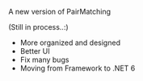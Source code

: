 A new version of PairMatching

(Still in process..:)

* More organized and designed 
* Better UI
* Fix many bugs 
* Moving from Framework to .NET 6

